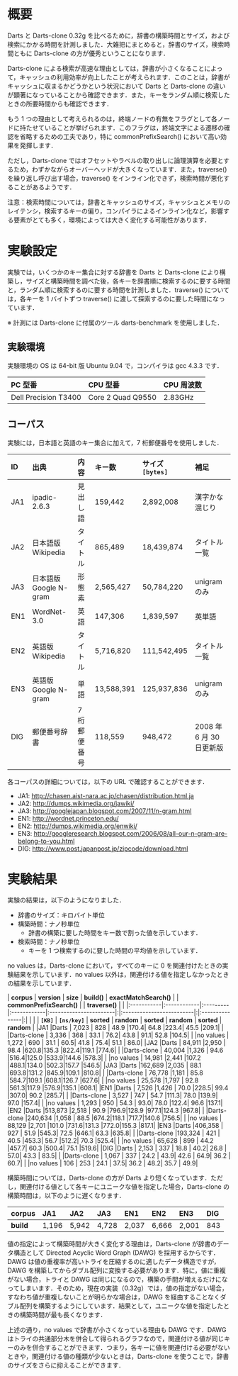 

# 概要 #

Darts と Darts-clone 0.32g を比べるために，辞書の構築時間とサイズ，および検索にかかる時間を計測しました．大雑把にまとめると，辞書のサイズ，検索時間ともに Darts-clone の方が優秀ということになります．

Darts-clone による検索が高速な理由としては，辞書が小さくなることによって，キャッシュの利用効率が向上したことが考えられます．このことは，辞書がキャッシュに収まるかどうかという状況において Darts と Darts-clone の違いが顕著になっていることから確認できます．また，キーをランダム順に検索したときの所要時間からも確認できます．

もう 1 つの理由として考えられるのは，終端ノードの有無をフラグとして各ノードに持たせていることが挙げられます．このフラグは，終端文字による遷移の確認を省略するための工夫であり，特に commonPrefixSearch() において高い効果を発揮します．

ただし，Darts-clone ではオフセットやラベルの取り出しに論理演算を必要とするため，わずかながらオーバーヘッドが大きくなっています．また，traverse() を繰り返し呼び出す場合，traverse() をインライン化できず，検索時間が悪化することがあるようです．

注意：検索時間については，辞書とキャッシュのサイズ，キャッシュとメモリのレイテンシ，検索するキーの偏り，コンパイラによるインライン化など，影響する要素がとても多く，環境によっては大きく変化する可能性があります．

# 実験設定 #

実験では，いくつかのキー集合に対する辞書を Darts と Darts-clone により構築し，サイズと構築時間を調べた後，各キーを辞書順に検索するのに要する時間と，ランダム順に検索するのに要する時間を計測しました．traverse() については，各キーを 1 バイトずつ traverse() に渡して探索するのに要した時間になっています．

※ 計測には Darts-clone に付属のツール darts-benchmark を使用しました．

## 実験環境 ##

実験環境の OS は 64-bit 版 Ubuntu 9.04 で，コンパイラは gcc 4.3.3 です．

| **PC 型番** | **CPU 型番** | **CPU 周波数** |
|:----------|:-----------|:------------|
|Dell Precision T3400|Core 2 Quad Q9550|2.83GHz      |

## コーパス ##

実験には，日本語と英語のキー集合に加えて，7 桁郵便番号を使用しました．

| **ID** | **出典** | **内容** | **キー数** | **サイズ `[bytes]`** | **補足** |
|:-------|:-------|:-------|:--------|:------------------|:-------|
|JA1     |ipadic-2.6.3|見出し語    |159,442  |2,892,008          |漢字かな混じり |
|JA2     |日本語版 Wikipedia|タイトル    |865,489  |18,439,874         |タイトル一覧  |
|JA3     |日本語版 Google N-gram|形態素     |2,565,427|50,784,220         |unigram のみ|
|EN1     |WordNet-3.0|英語      |147,306  |1,839,597          |英単語     |
|EN2     |英語版 Wikipedia|タイトル    |5,716,820|111,542,495        |タイトル一覧  |
|EN3     |英語版 Google N-gram|単語      |13,588,391|125,937,836        |unigram のみ|
|DIG     |郵便番号辞書  |7 桁郵便番号 |118,559  |948,472            |2008 年 6 月 30 日更新版|

各コーパスの詳細については，以下の URL で確認することができます．

  * JA1: http://chasen.aist-nara.ac.jp/chasen/distribution.html.ja
  * JA2: http://dumps.wikimedia.org/jawiki/
  * JA3: http://googlejapan.blogspot.com/2007/11/n-gram.html
  * EN1: http://wordnet.princeton.edu/
  * EN2: http://dumps.wikimedia.org/enwiki/
  * EN3: http://googleresearch.blogspot.com/2006/08/all-our-n-gram-are-belong-to-you.html
  * DIG: http://www.post.japanpost.jp/zipcode/download.html

# 実験結果 #

実験の結果は，以下のようになりました．

  * 辞書のサイズ：キロバイト単位
  * 構築時間：ナノ秒単位
    * 辞書の構築に要した時間をキー数で割った値を示しています．
  * 検索時間：ナノ秒単位
    * キーを 1 つ検索するのに要した時間の平均値を示しています．

no values は，Darts-clone において，すべてのキーに 0 を関連付けたときの実験結果を示しています．no values 以外は，関連付ける値を指定しなかったときの結果を示しています．

| **corpus** | **version** | **size** | **build()** | **exactMatchSearch()** | | **commonPrefixSearch()** | | **traverse()** | |
|:-----------|:------------|:---------|:------------|:-----------------------|:|:-------------------------|:|:---------------|:|
|            |             | **`[KB]`** | **`[ns/key]`** | **sorted**             | **random** | **sorted**               | **random** | **sorted**     | **random** |
|JA1         |Darts        |  7,023   |  828        | 48.9                   |170.4| 64.8                     |223.4| 45.5           |209.1|
|            |Darts-clone  |  3,336   |  368        | 33.1                   | 76.2| 43.8                     | 91.1| 52.8           |104.5|
|            |no values    |  1,272   |  690        | 31.1                   | 60.5| 41.8                     | 75.4| 51.1           | 86.0|
|JA2         |Darts        | 84,911   |2,950        | 98.4                   |620.8|135.3                     |822.4|119.1           |774.6|
|            |Darts-clone  | 40,004   |1,326        | 94.6                   |516.4|125.0                     |533.9|144.6           |578.3|
|            |no values    | 14,981   |2,441        |107.2                   |488.1|134.0                     |502.3|157.7           |546.5|
|JA3         |Darts        |162,689   |2,035        | 88.1                   |693.8|131.2                     |845.9|109.1           |810.8|
|            |Darts-clone  | 76,778   |1,181        | 85.8                   |584.7|109.1                     |608.1|126.7           |627.6|
|            |no values    | 25,578   |1,797        | 92.8                   |561.3|117.9                     |576.9|135.1           |608.1|
|EN1         |Darts        |  7,526   |1,426        | 70.0                   |228.5| 99.4                     |307.0| 90.2           |285.7|
|            |Darts-clone  |  3,527   |  747        | 54.7                   |111.3| 78.0                     |139.9| 97.0           |157.4|
|            |no values    |  1,293   |  950        | 54.3                   | 93.0| 78.0                     |122.4| 96.6           |137.1|
|EN2         |Darts        |513,873   |2,518        | 90.9                   |796.9|128.9                     |977.1|124.3           |967.8|
|            |Darts-clone  |240,634   |1,058        | 88.5                   |674.2|118.1                     |717.7|140.6           |756.5|
|            |no values    | 88,129   |2,701        |101.0                   |731.6|131.3                     |772.0|155.3           |817.1|
|EN3         |Darts        |406,358   |  927        | 51.9                   |545.3| 72.5                     |646.1| 63.3           |635.8|
|            |Darts-clone  |193,324   |  421        | 40.5                   |453.3| 56.7                     |512.2| 70.3           |525.4|
|            |no values    | 65,628   |  899        | 44.2                   |457.7| 60.3                     |500.4| 75.1           |519.6|
|DIG         |Darts        |  2,153   |  337        | 18.8                   | 40.2| 26.8                     | 57.0| 43.3           | 83.5|
|            |Darts-clone  |  1,067   |  337        | 24.2                   | 43.9| 42.6                     | 64.9| 36.2           | 60.7|
|            |no values    |    106   |  253        | 24.1                   | 37.5| 36.2                     | 48.2| 35.7           | 49.9|

構築時間については，Darts-clone の方が Darts より短くなっています．ただし，関連付ける値として各キーにユニークな値を指定した場合，Darts-clone の構築時間は，以下のように遅くなります．

| **corpus** |JA1|JA2|JA3|EN1|EN2|EN3|DIG|
|:-----------|:--|:--|:--|:--|:--|:--|:--|
| **build**  |1,196|5,942|4,728|2,037|6,666|2,001|843|

値の指定によって構築時間が大きく変化する理由は，Darts-clone が辞書のデータ構造として Directed Acyclic Word Graph (DAWG) を採用するからです．DAWG は値の重複率が高いトライを圧縮するのに適したデータ構造ですが，DAWG を構築してからダブル配列に変換する必要があります．特に，値に重複がない場合，トライと DAWG は同じになるので，構築の手間が増えるだけになってしまいます．そのため，現在の実装（0.32g）では，値の指定がない場合，すなわち値が重複しないことが明らかな場合は，DAWG を経由することなくダブル配列を構築するようにしています．結果として，ユニークな値を指定したときの構築時間が最も長くなります．

上述の通り，no values で辞書が小さくなっている理由も DAWG です．DAWG はトライの共通部分木を併合して得られるグラフなので，関連付ける値が同じキーのみを併合することができます．つまり，各キーに値を関連付ける必要がないときや，関連付ける値の種類が少ないときは，Darts-clone を使うことで，辞書のサイズをさらに抑えることができます．